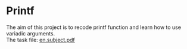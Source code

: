 # Printf
The aim of this project is to recode printf function and learn how to use variadic arguments.       
The task file: [en.subject.pdf](https://github.com/Ajourer/School21-projects/blob/master/printf/en.subject.pdf)
